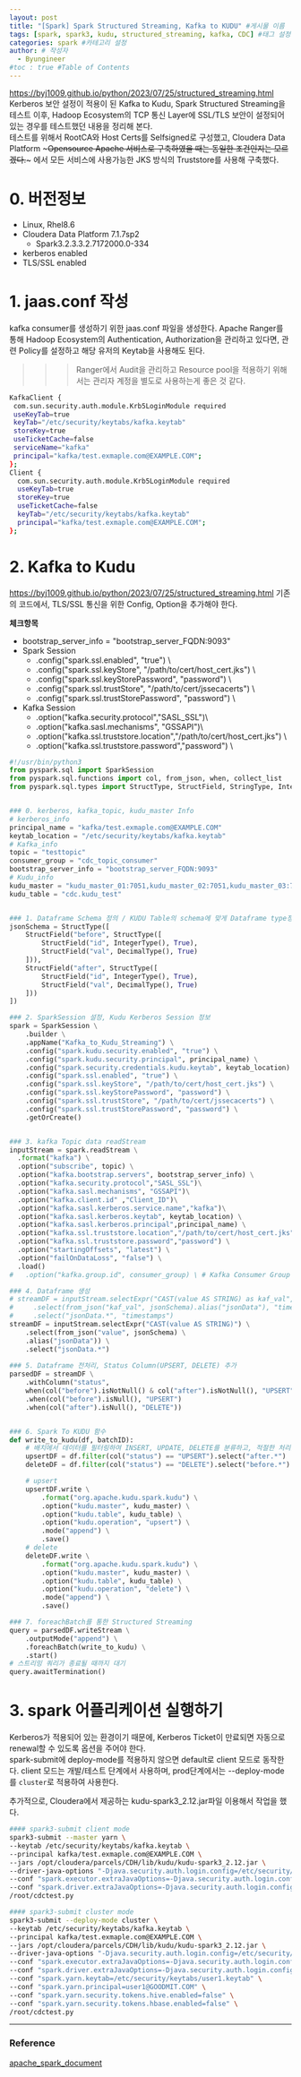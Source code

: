 ```yaml
---
layout: post
title: "[Spark] Spark Structured Streaming, Kafka to KUDU" #게시물 이름
tags: [spark, spark3, kudu, structured_streaming, kafka, CDC] #태그 설정
categories: spark #카테고리 설정
author: # 작성자
  - Byungineer
#toc : true #Table of Contents
---
```


<https://byj1009.github.io/python/2023/07/25/structured_streaming.html>
Kerberos 보안 설정이 적용이 된 Kafka to Kudu, Spark Structured Streaming을 테스트 이후, Hadoop Ecosystem의 TCP 통신 Layer에 SSL/TLS 보안이 설정되어 있는 경우를 테스트했던 내용을 정리해 본다.   
테스트를 위해서 RootCA와 Host Certs를 Selfsigned로 구성했고, Cloudera Data Platform ~~~Opensource Apache 서비스로 구축하였을 때는 동일한 조건인지는 모르겠다.~~~ 에서 모든 서비스에 사용가능한 JKS 방식의 Truststore를 사용해 구축했다.

# 0. 버전정보
- Linux, Rhel8.6
- Cloudera Data Platform 7.1.7sp2
  - Spark3.2.3.3.2.7172000.0-334
- kerberos enabled
- TLS/SSL enabled

# 1. jaas.conf 작성
kafka consumer를 생성하기 위한 jaas.conf 파일을 생성한다. Apache Ranger를 통해 Hadoop Ecosystem의 Authentication, Authorization을 관리하고 있다면, 관련 Policy를 설정하고 해당 유저의 Keytab을 사용해도 된다.   
>>> Ranger에서 Audit을 관리하고 Resource pool을 적용하기 위해서는 관리자 계정을 별도로 사용하는게 좋은 것 같다.

```bash
KafkaClient {
 com.sun.security.auth.module.Krb5LoginModule required
 useKeyTab=true
 keyTab="/etc/security/keytabs/kafka.keytab"
 storeKey=true
 useTicketCache=false
 serviceName="kafka"
 principal="kafka/test.exmaple.com@EXAMPLE.COM";
};
Client {
  com.sun.security.auth.module.Krb5LoginModule required
  useKeyTab=true
  storeKey=true
  useTicketCache=false
  keyTab="/etc/security/keytabs/kafka.keytab"
  principal="kafka/test.exmaple.com@EXAMPLE.COM";
};
```

# 2. Kafka to Kudu
<https://byj1009.github.io/python/2023/07/25/structured_streaming.html> 기존의 코드에서, TLS/SSL 통신을 위한 Config, Option을 추가해야 한다.   

**체크항목**
- bootstrap_server_info = "bootstrap_server_FQDN:9093"
- Spark Session
  - .config("spark.ssl.enabled", "true") \
  - .config("spark.ssl.keyStore", "/path/to/cert/host_cert.jks") \
  - .config("spark.ssl.keyStorePassword", "password") \
  - .config("spark.ssl.trustStore", "/path/to/cert/jssecacerts") \
  - .config("spark.ssl.trustStorePassword", "password") \
- Kafka Session
  - .option("kafka.security.protocol","SASL_SSL")\
  - .option("kafka.sasl.mechanisms", "GSSAPI")\
  - .option("kafka.ssl.truststore.location","/path/to/cert/host_cert.jks") \
  - .option("kafka.ssl.truststore.password","password") \

``` python
#!/usr/bin/python3
from pyspark.sql import SparkSession
from pyspark.sql.functions import col, from_json, when, collect_list
from pyspark.sql.types import StructType, StructField, StringType, IntegerType, DecimalType


### 0. kerberos, kafka_topic, kudu_master Info
# kerberos_info
principal_name = "kafka/test.exmaple.com@EXAMPLE.COM"
keytab_location = "/etc/security/keytabs/kafka.keytab"
# Kafka_info
topic = "testtopic"
consumer_group = "cdc_topic_consumer"
bootstrap_server_info = "bootstrap_server_FQDN:9093"
# Kudu_info
kudu_master = "kudu_master_01:7051,kudu_master_02:7051,kudu_master_03:7051"
kudu_table = "cdc.kudu_test"


### 1. Dataframe Schema 정의 / KUDU Table의 schema에 맞게 Dataframe type정의
jsonSchema = StructType([
    StructField("before", StructType([
        StructField("id", IntegerType(), True),
        StructField("val", DecimalType(), True)
    ])),
    StructField("after", StructType([
        StructField("id", IntegerType(), True),
        StructField("val", DecimalType(), True)
    ]))
])

### 2. SparkSession 설정, Kudu Kerberos Session 정보
spark = SparkSession \
    .builder \
    .appName("Kafka_to_Kudu_Streaming") \
    .config("spark.kudu.security.enabled", "true") \
    .config("spark.kudu.security.principal", principal_name) \
    .config("spark.security.credentials.kudu.keytab", keytab_location) \
    .config("spark.ssl.enabled", "true") \
    .config("spark.ssl.keyStore", "/path/to/cert/host_cert.jks") \
    .config("spark.ssl.keyStorePassword", "password") \
    .config("spark.ssl.trustStore", "/path/to/cert/jssecacerts") \
    .config("spark.ssl.trustStorePassword", "password") \
    .getOrCreate()


### 3. kafka Topic data readStream
inputStream = spark.readStream \
  .format("kafka") \
  .option("subscribe", topic) \
  .option("kafka.bootstrap.servers", bootstrap_server_info) \
  .option("kafka.security.protocol","SASL_SSL")\
  .option("kafka.sasl.mechanisms", "GSSAPI")\
  .option("kafka.client.id" ,"Client_ID")\
  .option("kafka.sasl.kerberos.service.name","kafka")\
  .option("kafka.sasl.kerberos.keytab", keytab_location) \
  .option("kafka.sasl.kerberos.principal",principal_name) \
  .option("kafka.ssl.truststore.location","/path/to/cert/host_cert.jks") \
  .option("kafka.ssl.truststore.password","password") \
  .option("startingOffsets", "latest") \
  .option("failOnDataLoss", "false") \
  .load()
#   .option("kafka.group.id", consumer_group) \ # Kafka Consumer Group 명시, 필요시 위에 추가

### 4. Dataframe 생성 
# streamDF = inputStream.selectExpr("CAST(value AS STRING) as kaf_val", "CAST(timestamp as timestamp) as timestamps") \
#     .select(from_json("kaf_val", jsonSchema).alias("jsonData"), "timestamps") \
#     .select("jsonData.*", "timestamps")
streamDF = inputStream.selectExpr("CAST(value AS STRING)") \
    .select(from_json("value", jsonSchema) \
    .alias("jsonData")) \
    .select("jsonData.*")
    
### 5. Dataframe 전처리, Status Column(UPSERT, DELETE) 추가
parsedDF = streamDF \
    .withColumn("status",
    when(col("before").isNotNull() & col("after").isNotNull(), "UPSERT")
    .when(col("before").isNull(), "UPSERT")
    .when(col("after").isNull(), "DELETE"))


### 6. Spark To KUDU 함수
def write_to_kudu(df, batchID):
    # 배치에서 데이터를 필터링하여 INSERT, UPDATE, DELETE를 분류하고, 적절한 처리를 수행합니다.
    upsertDF = df.filter(col("status") == "UPSERT").select("after.*")
    deleteDF = df.filter(col("status") == "DELETE").select("before.*")

    # upsert
    upsertDF.write \
        .format("org.apache.kudu.spark.kudu") \
        .option("kudu.master", kudu_master) \
        .option("kudu.table", kudu_table) \
        .option("kudu.operation", "upsert") \
        .mode("append") \
        .save()
    # delete
    deleteDF.write \
        .format("org.apache.kudu.spark.kudu") \
        .option("kudu.master", kudu_master) \
        .option("kudu.table", kudu_table) \
        .option("kudu.operation", "delete") \
        .mode("append") \
        .save()

### 7. foreachBatch를 통한 Structured Streaming
query = parsedDF.writeStream \
    .outputMode("append") \
    .foreachBatch(write_to_kudu) \
    .start()
# 스트리밍 쿼리가 종료될 때까지 대기
query.awaitTermination()

```

# 3. spark 어플리케이션 실행하기
Kerberos가 적용되어 있는 환경이기 때문에, Kerberos Ticket이 만료되면 자동으로 renewal할 수 있도록 옵션을 주어야 한다.   
spark-submit에 deploy-mode를 적용하지 않으면 default로 client 모드로 동작한다. client 모드는 개발/테스트 단계에서 사용하며, prod단계에서는 --deploy-mode를 `cluster`로 적용하여 사용한다.   


추가적으로, Cloudera에서 제공하는 kudu-spark3_2.12.jar파일 이용해서 작업을 했다.

``` bash
#### spark3-submit client mode
spark3-submit --master yarn \
--keytab /etc/security/keytabs/kafka.keytab \
--principal kafka/test.exmaple.com@EXAMPLE.COM \
--jars /opt/cloudera/parcels/CDH/lib/kudu/kudu-spark3_2.12.jar \
--driver-java-options "-Djava.security.auth.login.config=/etc/security/keytabs/jaas.conf" \
--conf "spark.executor.extraJavaOptions=-Djava.security.auth.login.config=/etc/security/keytabs/jaas.conf" \
--conf "spark.driver.extraJavaOptions=-Djava.security.auth.login.config=/etc/security/keytabs/jaas.conf" \
/root/cdctest.py 

#### spark3-submit cluster mode
spark3-submit --deploy-mode cluster \
--keytab /etc/security/keytabs/kafka.keytab \
--principal kafka/test.exmaple.com@EXAMPLE.COM \
--jars /opt/cloudera/parcels/CDH/lib/kudu/kudu-spark3_2.12.jar \
--driver-java-options "-Djava.security.auth.login.config=/etc/security/keytabs/jaas.conf" \
--conf "spark.executor.extraJavaOptions=-Djava.security.auth.login.config=/etc/security/keytabs/jaas.conf" \
--conf "spark.driver.extraJavaOptions=-Djava.security.auth.login.config=/etc/security/keytabs/jaas.conf" \
--conf "spark.yarn.keytab=/etc/security/keytabs/user1.keytab" \
--conf "spark.yarn.principal=user1@GOODMIT.COM" \
--conf "spark.yarn.security.tokens.hive.enabled=false" \
--conf "spark.yarn.security.tokens.hbase.enabled=false" \
/root/cdctest.py 
```


---
### Reference

[apache_spark_document][spark]


[spark]: https://spark.apache.org/docs/latest/running-on-yarn.html